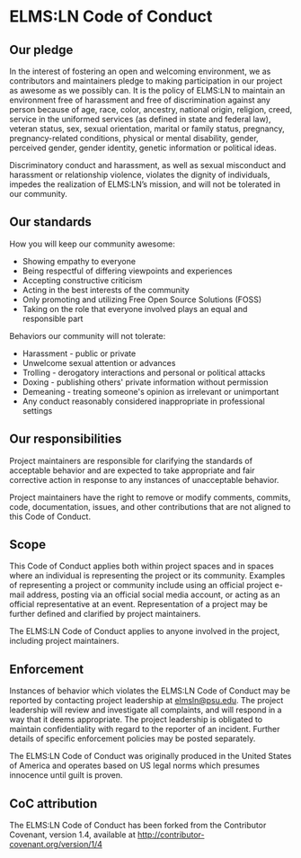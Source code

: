 # ELMS:LN Code of Conduct

## Our pledge

In the interest of fostering an open and welcoming environment, we as contributors and maintainers pledge to making participation in our project as awesome as we possibly can.
It is the policy of ELMS:LN to maintain an environment free of harassment and free of discrimination against any person because of age, race, color, ancestry, national origin, religion,
creed, service in the uniformed services (as defined in state and federal law), veteran status, sex, sexual orientation,
marital or family status, pregnancy, pregnancy-related conditions, physical or mental disability, gender, perceived gender,
gender identity, genetic information or political ideas.

Discriminatory conduct and harassment, as well as sexual misconduct and harassment or relationship violence, violates the dignity of individuals, impedes the realization of ELMS:LN’s mission, and will not be tolerated in our community.

## Our standards

How you will keep our community awesome:

* Showing empathy to everyone
* Being respectful of differing viewpoints and experiences
* Accepting constructive criticism
* Acting in the best interests of the community
* Only promoting and utilizing Free Open Source Solutions (FOSS)
* Taking on the role that everyone involved plays an equal and responsible part


Behaviors our community will not tolerate:

* Harassment - public or private
* Unwelcome sexual attention or advances
* Trolling - derogatory interactions and personal or political attacks
* Doxing - publishing others' private information without permission
* Demeaning - treating someone's opinion as irrelevant or unimportant 
* Any conduct reasonably considered inappropriate in professional settings

## Our responsibilities

Project maintainers are responsible for clarifying the standards of acceptable behavior and are expected
to take appropriate and fair corrective action in response to any instances of unacceptable behavior.

Project maintainers have the right to remove or modify comments, commits, code, documentation,
issues, and other contributions that are not aligned to this Code of Conduct.

## Scope

This Code of Conduct applies both within project spaces and in spaces where an individual is 
representing the project or its community. Examples of representing a project or community include using 
an official project e-mail address, posting via an official social media account, or acting as an official 
representative at an event. Representation of a project may be further defined and clarified 
by project maintainers.

The ELMS:LN Code of Conduct applies to anyone involved in the project, including project maintainers.

## Enforcement

Instances of behavior which violates the ELMS:LN Code of Conduct may be reported by contacting 
project leadership at elmsln@psu.edu. The project leadership will review and investigate all complaints, and will 
respond in a way that it deems appropriate. The project leadership is obligated to maintain 
confidentiality with regard to the reporter of an incident. Further details of specific enforcement policies 
may be posted separately.

The ELMS:LN Code of Conduct was originally produced in the United States of America and operates based on US legal norms
which presumes innocence until guilt is proven.

## CoC attribution
The ELMS:LN Code of Conduct has been forked from the Contributor Covenant, version 1.4, available at http://contributor-covenant.org/version/1/4
